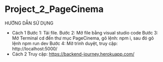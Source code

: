 # Project_2_PageCinema

HƯỚNG DẪN SỬ DỤNG

+ Cách 1
Bước 1: Tải file.
Bước 2: Mở file bằng visual studio code
Bước 3: Mở Terminal cd đến thư mục PageCinema, gõ lệnh: npm i, sau đó gõ lệnh npm run dev
Bước 4: Mở trình duyệt, truy cập: http://localhost:5000/
+ Cách 2
Truy cập: https://backend-journey.herokuapp.com/

